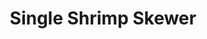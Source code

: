 ---
title: "Single Shrimp Skewer"
description: ""
price_s: ""
price_l: ""
price_lg: "4"
weight: "2"
---